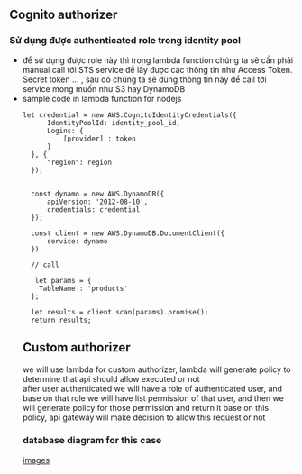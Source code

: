 ## Cognito authorizer
### Sử dụng được authenticated role trong identity pool
- để sử dụng được role này thì trong lambda function chúng ta sẽ cần phải manual call tới STS service để lấy được các thông tin như Access Token. 
  Secret token ... , sau đó chúng ta sẽ dùng thông tin này để call tới service mong muốn như S3 hay DynamoDB
- sample code in lambda function for nodejs
  ````
  let credential = new AWS.CognitoIdentityCredentials({
        IdentityPoolId: identity_pool_id,
        Logins: { 
            [provider] : token
        }
    }, {
        "region": region
    });
    
    
    const dynamo = new AWS.DynamoDB({
        apiVersion: '2012-08-10',
        credentials: credential
    });
    
    const client = new AWS.DynamoDB.DocumentClient({
        service: dynamo
    })
    
    // call 
    
     let params = {
      TableName : 'products'
    };

    let results = client.scan(params).promise();
    return results;
  ````
  ## Custom authorizer
   we will use lambda for custom authorizer, lambda will  generate policy to determine that api should allow executed or not  
   after user authenticated we will have a role of authenticated user, and base on that role we will have list permission of that user, and then we will generate policy for those permission and return it
   base on this policy, api gateway will make decision to allow this request or not
   ### database diagram for this case
   [images](./images/api_permission.png)
